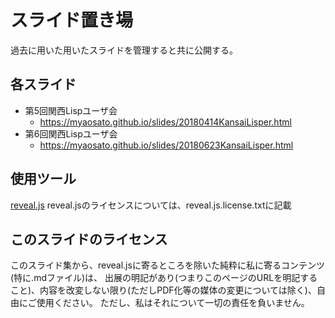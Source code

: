 # スライド置き場

過去に用いた用いたスライドを管理すると共に公開する。

## 各スライド

* 第5回関西Lispユーザ会
  * https://myaosato.github.io/slides/20180414KansaiLisper.html
* 第6回関西Lispユーザ会
  * https://myaosato.github.io/slides/20180623KansaiLisper.html

## 使用ツール
[reveal.js](https://github.com/hakimel/reveal.js/)
reveal.jsのライセンスについては、reveal.js.license.txtに記載

## このスライドのライセンス
このスライド集から、reveal.jsに寄るところを除いた純粋に私に寄るコンテンツ(特に.mdファイル)は、
出展の明記があり(つまりこのページのURLを明記すること)、内容を改変しない限り(ただしPDF化等の媒体の変更については除く)、自由にご使用ください。
ただし、私はそれについて一切の責任を負いません。
